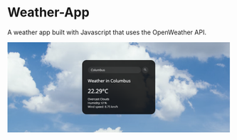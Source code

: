 # Weather-App
A weather app built with Javascript that uses the OpenWeather API.

<img src="./weather-app.png" width="500">

